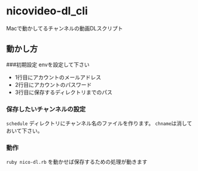 # nicovideo-dl_cli
Macで動かしてるチャンネルの動画DLスクリプト

## 動かし方
###初期設定
envを設定して下さい

  - 1行目にアカウントのメールアドレス
  - 2行目にアカウントのパスワード
  - 3行目に保存するディレクトリまでのパス

### 保存したいチャンネルの設定
`schedule` ディレクトリにチャンネル名のファイルを作ります。
`chname`は消しておいて下さい。

### 動作
`ruby nico-dl.rb` を動かせば保存するための処理が動きます